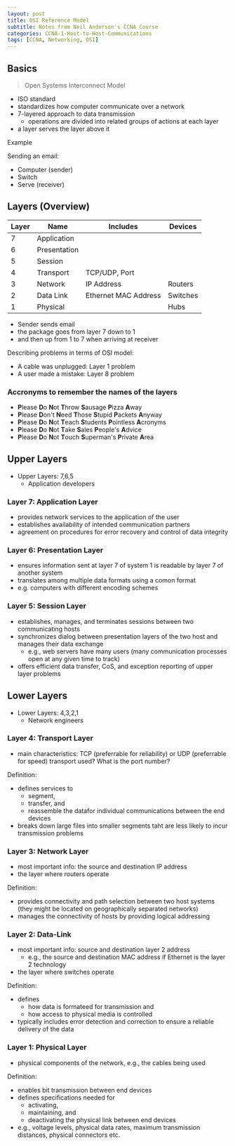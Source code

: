 ```yaml
--- 
layout: post 
title: OSI Reference Model
subtitle: Notes from Neil Anderson's CCNA Course
categories: CCNA-1-Host-to-Host-Communications
tags: [CCNA, Networking, OSI]
---
```


## Basics

> Open Systems Interconnect Model

- ISO standard
- standardizes how computer communicate over a network
- 7-layered approach to data transmission
    - operations are divided into related groups of actions at each layer
- a layer serves the layer above it

Example

Sending an email:

- Computer (sender)
- Switch
- Serve (receiver)

## Layers (Overview)

| Layer | Name | Includes | Devices |
| --- | --- | --- | --- |
| 7 | Application |  |  |
| 6 | Presentation |  |  |
| 5 | Session |  |  |
| 4 | Transport | TCP/UDP, Port |  |
| 3 | Network | IP Address | Routers |
| 2 | Data Link | Ethernet MAC Address | Switches |
| 1 | Physical |  | Hubs |

- Sender sends email
- the package goes from layer 7 down to 1
- and then up from 1 to 7 when arriving at receiver

Describing problems in terms of OSI model:

- A cable was unplugged: Layer 1 problem
- A user made a mistake: Layer 8 problem

### Accronyms to remember the names of the layers

- **P**lease **D**o **N**ot **T**hrow **S**ausage **P**izza **A**way
- **P**lease **D**on't **N**eed **T**hose **S**tupid **P**ackets **A**nyway
- **P**lease **D**o **N**ot **T**each **S**tudents **P**ointless **A**cronyms
- **P**lease **D**o **N**ot **T**ake **S**ales **P**eople's **A**dvice
- **P**lease **D**o **N**ot **T**ouch **S**uperman's **P**rivate **A**rea

## Upper Layers

- Upper Layers: 7,6,5
    - Application developers

### Layer 7: Application Layer

- provides network services to the application of the user
- establishes availability of intended communication partners
- agreement on procedures for error recovery and control of data integrity

### Layer 6: Presentation Layer

- ensures information sent at layer 7 of system 1 is readable by layer 7 of another system
- translates among multiple data formats using a comon format
- e.g. computers with different encoding schemes

### Layer 5: Session Layer

- establishes, manages, and terminates sessions between two communicating hosts
- synchronizes dialog between presentation layers of the two host and manages their data exchange
    - e.g., web servers have many users (many communication processes open at any given time to track)
- offers efficient data transfer, CoS, and exception reporting of upper layer problems

## Lower Layers

- Lower Layers: 4,3,2,1
    - Network engineers

### Layer 4: Transport Layer

- main characteristics: TCP (preferrable for reliability) or UDP (preferrable for speed) transport used? What is the port number?

Definition:
- defines services to
    - segment,
    - transfer, and
    - reassemble the datafor individual communications between the end devices
- breaks down large files into smaller segments taht are less likely to incur transmission problems

### Layer 3: Network Layer

- most important info: the source and destination IP address
- the layer where routers operate

Definition:
- provides connectivity and path selection between two host systems (they might be located on geographically separated networks)
- manages the connectivity of hosts by providing logical addressing

### Layer 2: Data-Link

- most important info: source and destination layer 2 address
    - e.g., the source and destination MAC address if Ethernet is the layer 2 technology
- the layer where switches operate

Definition:
- defines
    - how data is formateed for transmission and
    - how access to physical media is controlled
- typically includes error detection and correction to ensure a reliable delivery of the data

### Layer 1: Physical Layer

- physical components of the network, e.g., the cables being used

Definition:
- enables bit transmission between end devices
- defines specifications needed for 
    - activating, 
    - maintaining, and 
    - deactivating the physical link between end devices
- e.g., voltage levels, physical data rates, maximum transmission distances, physical connectors etc.
